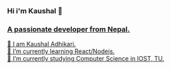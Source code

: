 ### Hi i'm Kaushal 👋<u>
### A passionate developer from Nepal.

<!--
**kaushal-cmyk/kaushal-cmyk** is a ✨ _special_ ✨ repository because its `README.md` (this file) appears on your GitHub profile.

Here are some ideas to get you started:

- 🔭 I’m currently working on ...
- 🌱 I’m currently learning React and node to become fullstack developer.
- 👯 I’m looking to collaborate on ...
- 🤔 I’m looking for help with ...
- 💬 Ask me about ...
- 📫 How to reach me: ...
- 😄 Pronouns: ...
- ⚡ Fun fact: ...
-->

 👦 I am Kaushal Adhikari.</br>
 🌱 I’m currently learning React/Nodejs.</br>
 🔭 I’m currently studying Computer Science in IOST, TU.</br>
